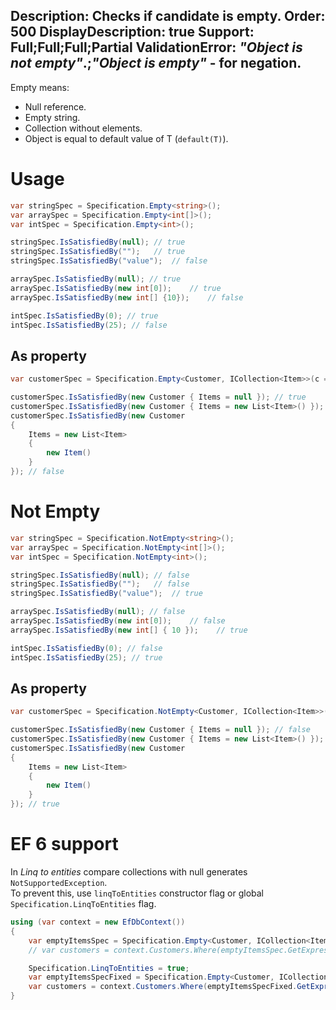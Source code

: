 Description: Checks if candidate is empty.
Order: 500
DisplayDescription: true
Support: Full;Full;Full;Partial
ValidationError: <i>"Object is not empty"</i>.;<i>"Object is empty"</i> - for negation.
---

Empty means:
- Null reference.
- Empty string.
- Collection without elements.
- Object is equal to default value of T (`default(T)`).

# Usage

```csharp
var stringSpec = Specification.Empty<string>();
var arraySpec = Specification.Empty<int[]>();
var intSpec = Specification.Empty<int>();

stringSpec.IsSatisfiedBy(null); // true
stringSpec.IsSatisfiedBy("");   // true
stringSpec.IsSatisfiedBy("value");  // false

arraySpec.IsSatisfiedBy(null); // true
arraySpec.IsSatisfiedBy(new int[0]);    // true
arraySpec.IsSatisfiedBy(new int[] {10});    // false

intSpec.IsSatisfiedBy(0); // true
intSpec.IsSatisfiedBy(25); // false
```

## As property

```csharp
var customerSpec = Specification.Empty<Customer, ICollection<Item>>(c => c.Items);

customerSpec.IsSatisfiedBy(new Customer { Items = null }); // true
customerSpec.IsSatisfiedBy(new Customer { Items = new List<Item>() }); // true
customerSpec.IsSatisfiedBy(new Customer
{
    Items = new List<Item>
    {
        new Item()
    }
}); // false
```

# Not Empty

```csharp
var stringSpec = Specification.NotEmpty<string>();
var arraySpec = Specification.NotEmpty<int[]>();
var intSpec = Specification.NotEmpty<int>();

stringSpec.IsSatisfiedBy(null); // false
stringSpec.IsSatisfiedBy("");   // false
stringSpec.IsSatisfiedBy("value");  // true

arraySpec.IsSatisfiedBy(null); // false
arraySpec.IsSatisfiedBy(new int[0]);    // false
arraySpec.IsSatisfiedBy(new int[] { 10 });    // true

intSpec.IsSatisfiedBy(0); // false
intSpec.IsSatisfiedBy(25); // true
```

## As property

```csharp
var customerSpec = Specification.NotEmpty<Customer, ICollection<Item>>(c => c.Items);

customerSpec.IsSatisfiedBy(new Customer { Items = null }); // false
customerSpec.IsSatisfiedBy(new Customer { Items = new List<Item>() }); // false
customerSpec.IsSatisfiedBy(new Customer
{
    Items = new List<Item>
    {
        new Item()
    }
}); // true
```

# EF 6 support

In *Linq to entities* compare collections with null generates `NotSupportedException`.  
To prevent this, use `linqToEntities` constructor flag or global `Specification.LinqToEntities` flag.

```csharp
using (var context = new EfDbContext())
{
    var emptyItemsSpec = Specification.Empty<Customer, ICollection<Item>>(c => c.Items);
    // var customers = context.Customers.Where(emptyItemsSpec.GetExpression()).ToList();   // Exception!

    Specification.LinqToEntities = true;
    var emptyItemsSpecFixed = Specification.Empty<Customer, ICollection<Item>>(c => c.Items);
    var customers = context.Customers.Where(emptyItemsSpecFixed.GetExpression()).ToList();   // Works!
}
```